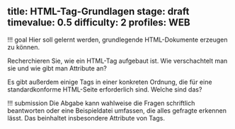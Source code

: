title: HTML-Tag-Grundlagen
stage: draft
timevalue: 0.5
difficulty: 2
profiles: WEB
---
!!! goal
    Hier soll gelernt werden, grundlegende HTML-Dokumente erzeugen zu können.
    
Recherchieren Sie, wie ein HTML-Tag aufgebaut ist. Wie verschachtelt man sie und wie gibt man
Attribute an?

Es gibt außerdem einige Tags in einer konkreten Ordnung, die für eine standardkonforme
HTML-Seite erforderlich sind. Welche sind das?

!!! submission
    Die Abgabe kann wahlweise die Fragen schriftlich beantworten oder eine Beispieldatei
    umfassen, die alles gefragte erkennen lässt. Das beinhaltet insbesondere Attribute von Tags.
